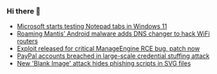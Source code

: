 ### Hi there 👋

<!--START_SECTION:feed-->
* [Microsoft starts testing Notepad tabs in Windows 11](https://www.bleepingcomputer.com/news/microsoft/microsoft-starts-testing-notepad-tabs-in-windows-11/)
* [Roaming Mantis’ Android malware adds DNS changer to hack WiFi routers](https://www.bleepingcomputer.com/news/security/roaming-mantis-android-malware-adds-dns-changer-to-hack-wifi-routers/)
* [Exploit released for critical ManageEngine RCE bug, patch now](https://www.bleepingcomputer.com/news/security/exploit-released-for-critical-manageengine-rce-bug-patch-now/)
* [PayPal accounts breached in large-scale credential stuffing attack](https://www.bleepingcomputer.com/news/security/paypal-accounts-breached-in-large-scale-credential-stuffing-attack/)
* [New 'Blank Image' attack hides phishing scripts in SVG files](https://www.bleepingcomputer.com/news/security/new-blank-image-attack-hides-phishing-scripts-in-svg-files/)
<!--END_SECTION:feed-->

<!--
**frankenk/frankenk** is a ✨ _special_ ✨ repository because its `README.md` (this file) appears on your GitHub profile.

Here are some ideas to get you started:

- 🔭 I’m currently working on ...
- 🌱 I’m currently learning ...
- 👯 I’m looking to collaborate on ...
- 🤔 I’m looking for help with ...
- 💬 Ask me about ...
- 📫 How to reach me: ...
- 😄 Pronouns: ...
- ⚡ Fun fact: ...
-->



